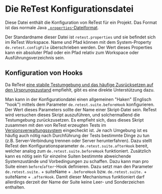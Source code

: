 Die ReTest Konfigurationsdatei
==============================

Diese Datei enthält die Konfiguration von ReTest für ein Projekt.
Das Format ist das normale Java [`.properties`-Dateiformat](https://de.wikipedia.org/wiki/Java-Properties-Datei).

Der Standardname dieser Datei ist `retest.properties` und sie befindet sich im ReTest Workspace.
Name und Pfad können mit dem System-Property `de.retest.configFile` überschrieben werden.
Der Wert dieses Properties kann ein absoluter Pfad oder ein Pfad relativ zum Workspace oder Ausführungsverzeichnis sein.

Konfiguration von Hooks
-----------------------

Da ReTest [eine stabile Testumgebung und das häufige Zusrücksetzen auf den Ursprungszustand](../testprozess/stabile-testumgebung.md) empfiehlt,
gibt es eine direkte Unterstützung dazu.

Man kann in der Konfigurationdatei einen allgemeinen "Haken" (Englisch "hook") mittels dem Parameter `de.retest.suite.beforeHook` konfigurieren.
Der Wert dieses Parameters sollte der Name einer Skript-Datei sein.
ReTest wird versuchen dieses Skript auszuführen, und solchermaßend die Testumgebung zurückzusetzen.
Es empfieht sich, dass dieses Skript zusammen mit den von ReTest erzeugten Tests im [Versionsverwaltungssystem](https://de.wikipedia.org/wiki/Versionsverwaltung) eingecheckt ist.
Je nach Umgebung ist es häufig auch nötig nach Durchführung der Tests bestimmte Dinge zu tun (z.B. Server-Verbindung trennen oder Server herunterfahren).
Dazu stellt ReTest den Konfigurationsparameter `de.retest.suite.afterHook` bereit, welcher analog zum `de.retest.suite.beforeHook` funktioniert.
Zusätzlich kann es nötig sein für einzelne Suiten bestimmte abweichende Systemzustände und Vorbedingungen zu schaffen.
Dazu kann man pro Suite einen `before`/`after`-Hook definieren. 
Dazu setzt man den Parameter `de.retest.suite.` + suiteName + `.beforeHook` bzw. `de.retest.suite.` + suiteName + `.afterHook`.
Damit dieser Mechanismus funktioniert darf allerdings derzeit der Name der Suite keine Leer- und Sonderzeichen enthalten.   
